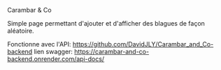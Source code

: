 Carambar & Co

Simple page permettant d'ajouter et d'afficher des blagues de façon aléatoire.

Fonctionne avec l'API: https://github.com/DavidJLY/Carambar_and_Co-backend
lien swagger: https://carambar-and-co-backend.onrender.com/api-docs/

